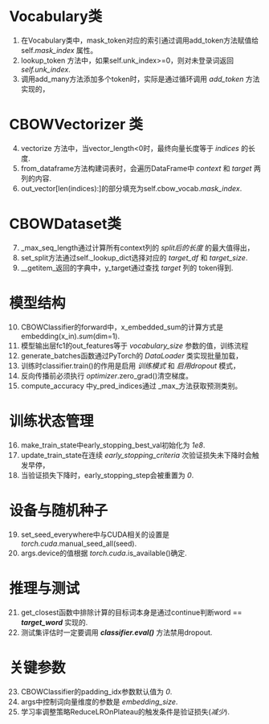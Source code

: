 # Vocabulary类
1. 在Vocabulary类中，mask_token对应的索引通过调用add_token方法赋值给self._mask_index_ 属性。
2. lookup_token 方法中，如果self.unk_index>=0，则对未登录词返回 _self.unk_index_.
3. 调用add_many方法添加多个token时，实际是通过循环调用 _add_token_ 方法实现的，

# CBOWVectorizer 类
4. vectorize 方法中，当vector_length<0时，最终向量长度等于 _indices_ 的长度. 
5. from_dataframe方法构建词表时，会遍历DataFrame中 _context_ 和 _target_ 两列的内容. 
6. out_vector[len(indices):]的部分填充为self.cbow_vocab._mask_index_.

# CBOWDataset类
7. _max_seq_length通过计算所有context列的 _split后的长度_ 的最大值得出， 
8. set_split方法通过self._lookup_dict选择对应的 _target_df_ 和 _target_size_.
9. __getitem_返回的字典中，y_target通过查找 _target_ 列的 token得到.

# 模型结构
10. CBOWClassifier的forward中，x_embedded_sum的计算方式是embedding(x_in)._sum_(dim=1). 
11. 模型输出层fc1的out_features等于 _vocabulary_size_ 参数的值，训练流程 
12. generate_batches函数通过PyTorch的 _DataLoader_ 类实现批量加载， 
13. 训练时classifier.train()的作用是启用 _训练模式_ 和 _启用dropout_ 模式， 
14. 反向传播前必须执行 _optimizer_.zero_grad()清空梯度。 
15. compute_accuracy 中y_pred_indices通过 _max_方法获取预测类别。

# 训练状态管理
16. make_train_state中early_stopping_best_val初始化为 _1e8_. 
17. update_train_state在连续 _early_stopping_criteria_ 次验证损失未下降时会触发早停， 
18. 当验证损失下降时，early_stopping_step会被重置为 _0_.

# 设备与随机种子
19. set_seed_everywhere中与CUDA相关的设置是 _torch.cuda_.manual_seed_all(seed).
20. args.device的值根据 _torch.cuda_.is_available()确定.

# 推理与测试
21. get_closest函数中排除计算的目标词本身是通过continue判断word == **_target_word_** 实现的.
22. 测试集评估时一定要调用 **_classifier.eval()_** 方法禁用dropout.

# 关键参数

23. CBOWClassifier的padding_idx参数默认值为 _0_.
24. args中控制词向量维度的参数是 _embedding_size_.
25. 学习率调整策略ReduceLROnPlateau的触发条件是验证损失(_减少_).